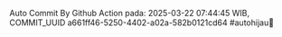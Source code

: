 Auto Commit By Github Action pada: 2025-03-22 07:44:45 WIB, COMMIT_UUID a661ff46-5250-4402-a02a-582b0121cd64 #autohijau🗿
